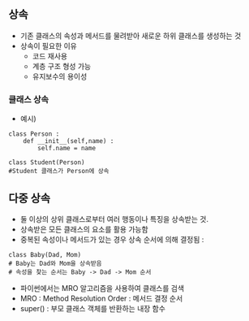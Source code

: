 ## 상속
- 기존 클래스의 속성과 메서드를 물려받아 새로운 하위 클래스를 생성하는 것
- 상속이 필요한 이유
	- 코드 재사용
	- 계층 구조 형성 가능
	- 유지보수의 용이성
### 클래스 상속
- 예시)
```
class Person :
	def __init__(self,name) :
		self.name = name
		
class Student(Person) 
#Student 클래스가 Person에 상속
```

## 다중 상속

- 둘 이상의 상위 클래스로부터 여러 행동이나 특징을 상속받는 것.
- 상속받은 모든 클래스의 요소를 활용 가능함
- 중복된 속성이나 메서드가 있는 경우 상속 순서에 의해 결정됨 : 
```
class Baby(Dad, Mom) 
# Baby는 Dad와 Mom을 상속받음
# 속성을 찾는 순서는 Baby -> Dad -> Mom 순서
```
- 파이썬에서는 MRO 알고리즘을 사용하여 클래스를 검색
- MRO : Method Resolution Order : 메서드 결정 순서
- super() : 부모 클래스 객체를 반환하는 내장 함수
